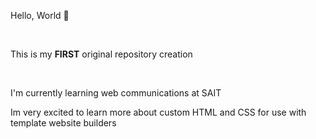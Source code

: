 

<!--
**Jordanhibbert/Jordanhibbert** is a ✨ _special_ ✨ repository because its `README.md` (this file) appears on your GitHub profile.

Here are some ideas to get you started:

- 🔭 I’m currently working on ...
- 🌱 I’m currently learning ...
- 👯 I’m looking to collaborate on ...
- 🤔 I’m looking for help with ...
- 💬 Ask me about ...
- 📫 How to reach me: ...
- 😄 Pronouns: ...
- ⚡ Fun fact: ...
-->

<p>Hello, World 👋</p>
<br>
<p> This is my <strong>FIRST</Strong> original repository creation </p>
<br>
<p> I'm  currently learning web communications at SAIT</p>
<p> Im very excited to learn more about custom HTML and CSS for use with template website builders</p>